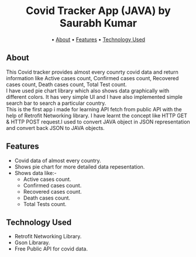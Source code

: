 

<p>
    <h1 align="center">
            Covid Tracker App (JAVA) by Saurabh Kumar<br>
        </a>
    </h1>
</p>


<p align="center">
  • <a href="#about">About</a>
  • <a href="#features">Features</a>
  • <a href="#technology-used">Technology Used</a>
  


</p>



## About
This Covid tracker provides almost every counrty covid data and return information like Active cases count, Confirmed cases count, Recovered cases count, Death cases count, Total Test count.<br>
I have used pie chart library which also shows data graphically with different colors. It has very simple UI and I have also implemented simple search bar to search a particular country.<br>
This is the first app i made for learning API fetch from public API with the help of Retrofit Networking library. I have learnt the concept like HTTP GET & HTTP POST request.I used to convert JAVA object in JSON representation and convert back JSON to JAVA objects.<br>


## Features
* Covid data of almost every country.<br>
* Shows pie chart for more detailed data repesentation.<br>
* Shows data like:-<br>
    - Active cases count.<br>
    - Confirmed cases count.<br>
    - Recovered cases count.<br>
    - Death cases count.<br>
    - Total Tests count.<br>

## Technology Used
* Retrofit Networking Library.<br>
* Gson Libraray.<br>
* Free Public API for covid data.<br>


